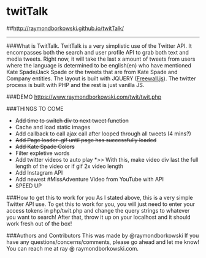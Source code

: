 # twitTalk
##http://raymondborkowski.github.io/twitTalk/

***
  ###What is TwitTalk.
  TwitTalk is a very simplistic use of the Twitter API. It encompasses both the search and user profile API to grab both text and media tweets. Right now, it will take the last x amount of tweets from users where the language is determined to be english(en) who have mentioned Kate Spade/Jack Spade or the tweets that are from Kate Spade and Company entities. The layout is built with JQUERY ([Freewall.js](http://vnjs.net/www/project/freewall/)). The twitter process is built with PHP and the rest is just vanilla JS.
  
  ###DEMO
  https://www.raymondborkowski.com/twit/twit.php
  
  ###THINGS TO COME
 * ~~Add time to switch div to next tweet function~~
 * Cache and load static images
 * Add callback to call ajax call after looped through all tweets (4 mins?)
 * ~~Add Page loader .gif until page has successfully loaded~~
 * ~~Add Kate Spade Colors~~
 * Filter expletive words
 * Add twitter videos to auto play
 *>>  With this, make video div last the full length of the video or if gif 2x video length
 * Add Instagram API
 * Add newest #MissAdventure Video from YouTube with API
 * SPEED UP
 
 ###How to get this to work for you
 As I stated above, this is a very simple Twitter API use. To get this to work for you, you will just need to enter your access tokens in php/twit.php and change the query strings to whatever you want to search! After that, throw it up on your localhost and it should work fresh out of the box!
 
 ###Authors and Contributors
 This was made by @raymondborkowski If you have any questions/concerns/comments, please go ahead and let me know! You can reach me at ray @ raymondborkowski.com. 
